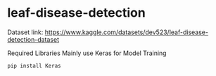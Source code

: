 # leaf-disease-detection

Dataset link: https://www.kaggle.com/datasets/dev523/leaf-disease-detection-dataset

Required Libraries Mainly use Keras for Model Training

`
  pip install Keras
`
